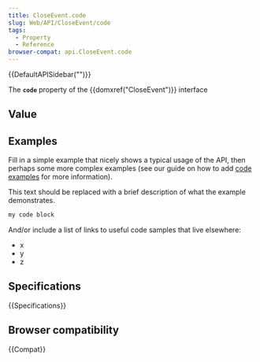 ```yaml
---
title: CloseEvent.code
slug: Web/API/CloseEvent/code
tags:
  - Property
  - Reference
browser-compat: api.CloseEvent.code
---
```

{{DefaultAPISidebar("")}}

The **`code`** property of the {{domxref("CloseEvent")}} interface 

## Value



## Examples

Fill in a simple example that nicely shows a typical usage of the API, then perhaps some more complex examples (see our guide on how to add [code examples](/en-US/docs/MDN/Contribute/Structures/Code_examples) for more information).

This text should be replaced with a brief description of what the example demonstrates.

```js
my code block
```

And/or include a list of links to useful code samples that live elsewhere:

*   x
*   y
*   z

## Specifications

{{Specifications}}

## Browser compatibility

{{Compat}}


